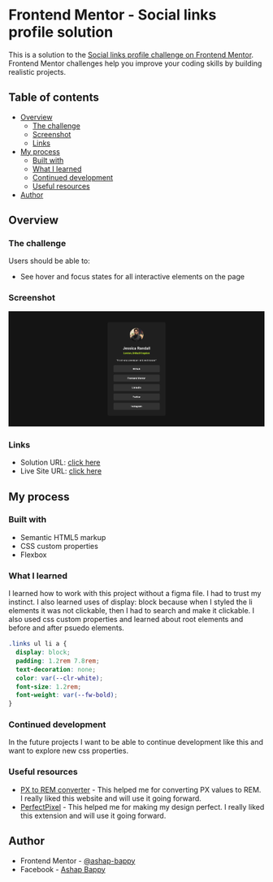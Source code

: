 # Frontend Mentor - Social links profile solution

This is a solution to the [Social links profile challenge on Frontend Mentor](https://www.frontendmentor.io/challenges/social-links-profile-UG32l9m6dQ). Frontend Mentor challenges help you improve your coding skills by building realistic projects.

## Table of contents

- [Overview](#overview)
  - [The challenge](#the-challenge)
  - [Screenshot](#screenshot)
  - [Links](#links)
- [My process](#my-process)
  - [Built with](#built-with)
  - [What I learned](#what-i-learned)
  - [Continued development](#continued-development)
  - [Useful resources](#useful-resources)
- [Author](#author)

## Overview

### The challenge

Users should be able to:

- See hover and focus states for all interactive elements on the page

### Screenshot

![](assets/images/social-links-profile.png)

### Links

- Solution URL: [click here](https://github.com/ashap-bappy/social-links-profile-main)
- Live Site URL: [click here](https://ashap-bappy.github.io/social-links-profile-main/)

## My process

### Built with

- Semantic HTML5 markup
- CSS custom properties
- Flexbox

### What I learned

I learned how to work with this project without a figma file. I had to trust my instinct. I also learned uses of display: block because when I styled the li elements it was not clickable, then I had to search and make it clickable. I also used css custom properties and learned about root elements and before and after psuedo elements.

```css
.links ul li a {
  display: block;
  padding: 1.2rem 7.8rem;
  text-decoration: none;
  color: var(--clr-white);
  font-size: 1.2rem;
  font-weight: var(--fw-bold);
}
```

### Continued development

In the future projects I want to be able to continue development like this and want to explore new css properties.

### Useful resources

- [PX to REM converter](https://nekocalc.com/px-to-rem-converter) - This helped me for converting PX values to REM. I really liked this website and will use it going forward.
- [PerfectPixel](https://chromewebstore.google.com/detail/perfectpixel-by-welldonec/dkaagdgjmgdmbnecmcefdhjekcoceebi?hl=en) - This helped me for making my design perfect. I really liked this extension and will use it going forward.

## Author

- Frontend Mentor - [@ashap-bappy](https://www.frontendmentor.io/profile/ashap-bappy)
- Facebook - [Ashap Bappy](https://www.facebook.com/ashap.bappy.7)
